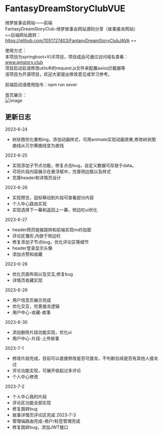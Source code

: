 # FantasyDreamStoryClubVUE

绮梦故事会网站——前端    
FantasyDreamStoryClub-绮梦故事会网站源码分享（故事接龙网站）    
==后端网址跳转：https://github.com/1051727403/FantasyDreamStoryClubJAVA  ==  
  
  
使用方式：  
本项目为springboot+VUE项目，项目成品可通过访问域名查看：www.qmstory.club  
项目启动前请修改utils中的request.js文件来配置axios拦截器等  
该项目为开源项目，欢迎大家提出修改意见或学习参考。  
  
前端启动请使用指令：npm run sever  
  

首页展示：  
![image](https://github.com/1051727403/FantasyDreamStoryClubVUE/assets/70049475/95600828-cb76-4260-a956-556d0c47c722)

  


## 更新日志

2023-6-24 
- 树状图优化重构ing，添加动画样式，可用animate实现动画效果,修改树状图曲线从贝尔赛曲线变为直线

2023-6-25
- 实现添加子节点功能，修复点击bug，自定义数据可存放于data。
- 可将片段内容展示在悬浮框中，完善侧边框以及样式
- 完善header和详情页设计

2023-6-26
- 实现预览，鼠标移动到片段可查看部分内容
- 个人中心路由实现
- 实现选择下一幕和返回上一幕，侧边栏ui优化

2023-6-27
- header网页链接跳转和前端实现md5加密
- 评论区雏形,内嵌于侧边栏
- 修复添加子节点bug，优化评论区等细节
- header登录显示头像
- 添加点赞和收藏

2023-6-28
- 优化页面布局以及交互,修复bug
- 详情页收藏实现

2023-6-29
- 用户信息页展示完成
- 优化交互，完善接龙逻辑
- 用户中心-收藏-故事

2023-6-30
- 添加删除片段功能实现，优化ui
- 用户中心-片段-上传故事

2023-7-1
- 修改片段完成，目前可以直接修改是否可接龙，不判断后续是否有其他人接龙过
- 评论功能实现，可展开收起过多评论
- 个人中心修改

2023-7-2
- 个人中心我的片段
- 评论区功能全部实现
- 修复跳转bug
- 故事详情页评论区完成
2023-7-3
- 管理端路由完成-用户/标签管理完成
- 修复跳转bug，添加JWT接口


